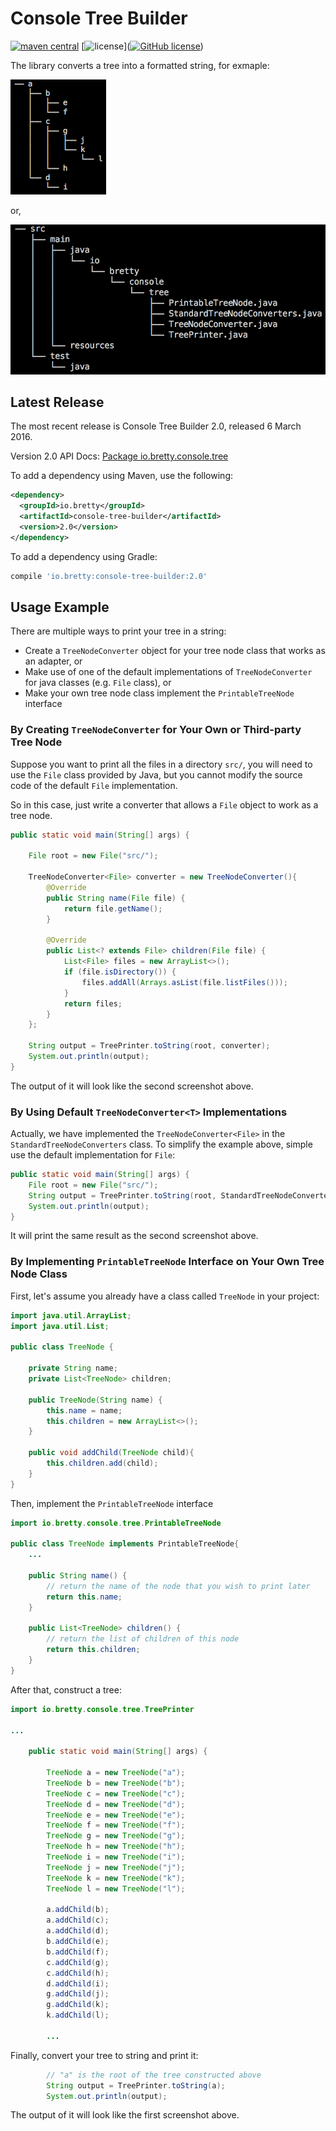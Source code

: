 # Console Tree Builder

[![maven central](https://img.shields.io/badge/maven%20central-2.0-brightgreen.svg)](https://search.maven.org/#artifactdetails%7Cio.bretty%7Cconsole-tree-builder%7C2.0%7Cjar)
[![license](https://img.shields.io/hexpm/l/plug.svg)]([![GitHub license](https://img.shields.io/github/license/mashape/apistatus.svg)](https://raw.githubusercontent.com/nathanielove/Java-Console-Tree-Builder/master/license.txt))

The library converts a tree into a formatted string, for exmaple:

![output](output.png)

or,

![output-file](output-files.png)


## Latest Release

The most recent release is Console Tree Builder 2.0, released 6 March 2016.

Version 2.0 API Docs: [Package io.bretty.console.tree](https://www.javadoc.io/doc/io.bretty/console-tree-builder/2.0)

To add a dependency using Maven, use the following:

```xml
<dependency>
  <groupId>io.bretty</groupId>
  <artifactId>console-tree-builder</artifactId>
  <version>2.0</version>
</dependency>
```

To add a dependency using Gradle:

```groovy
compile 'io.bretty:console-tree-builder:2.0'
```

## Usage Example

There are multiple ways to print your tree in a string:


* Create a `TreeNodeConverter` object for your tree node class that works as an adapter, or
* Make use of one of the default implementations of `TreeNodeConverter` for java classes (e.g. `File` class), or
* Make your own tree node class implement the `PrintableTreeNode` interface

### By Creating `TreeNodeConverter` for Your Own or Third-party Tree Node

Suppose you want to print all the files in a directory `src/`, you will need to use the `File` class provided by Java, but you cannot modify the source code of the default `File` implementation. 

So in this case, just write a converter that allows a `File` object to work as a tree node.

```java
public static void main(String[] args) {

	File root = new File("src/");
	
	TreeNodeConverter<File> converter = new TreeNodeConverter(){
		@Override
		public String name(File file) {
		    return file.getName();
		}

		@Override
		public List<? extends File> children(File file) {
		    List<File> files = new ArrayList<>();
		    if (file.isDirectory()) {
				files.addAll(Arrays.asList(file.listFiles()));
		    }
		    return files;
		}
	};
	
	String output = TreePrinter.toString(root, converter);
	System.out.println(output);
}
```
The output of it will look like the second screenshot above.

### By Using Default `TreeNodeConverter<T>` Implementations

Actually, we have implemented the `TreeNodeConverter<File>` in the `StandardTreeNodeConverters` class. To simplify the example above, simple use the default implementation for `File`:

```java
public static void main(String[] args) {
	File root = new File("src/");
	String output = TreePrinter.toString(root, StandardTreeNodeConverters.FILE);
	System.out.println(output);
}
```

It will print the same result as the second screenshot above.

### By Implementing `PrintableTreeNode` Interface on Your Own Tree Node Class

First, let's assume you already have a class called `TreeNode` in your project:

```java
import java.util.ArrayList;
import java.util.List;
	
public class TreeNode {

	private String name;
	private List<TreeNode> children;

	public TreeNode(String name) {
		this.name = name;
		this.children = new ArrayList<>();
	}

	public void addChild(TreeNode child){
		this.children.add(child);
	}
}
```

Then, implement the `PrintableTreeNode` interface

```java
import io.bretty.console.tree.PrintableTreeNode

public class TreeNode implements PrintableTreeNode{
	...

	public String name() {
		// return the name of the node that you wish to print later
		return this.name;
	}

	public List<TreeNode> children() {
		// return the list of children of this node
		return this.children;
	}
}
```

After that, construct a tree:

```java
import io.bretty.console.tree.TreePrinter

...

	public static void main(String[] args) {

		TreeNode a = new TreeNode("a");
		TreeNode b = new TreeNode("b");
		TreeNode c = new TreeNode("c");
		TreeNode d = new TreeNode("d");
		TreeNode e = new TreeNode("e");
		TreeNode f = new TreeNode("f");
		TreeNode g = new TreeNode("g");
		TreeNode h = new TreeNode("h");
		TreeNode i = new TreeNode("i");
		TreeNode j = new TreeNode("j");
		TreeNode k = new TreeNode("k");
		TreeNode l = new TreeNode("l");

		a.addChild(b);
		a.addChild(c);
		a.addChild(d);
		b.addChild(e);
		b.addChild(f);
		c.addChild(g);
		c.addChild(h);
		d.addChild(i);
		g.addChild(j);
		g.addChild(k);
		k.addChild(l);

		...

```

Finally, convert your tree to string and print it:

```java
		// "a" is the root of the tree constructed above
		String output = TreePrinter.toString(a);
		System.out.println(output);
```

The output of it will look like the first screenshot above.

